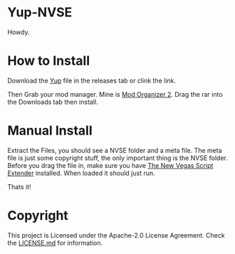 # Yup-NVSE
Howdy.

# How to Install

Download the [Yup](https://github.com/ipv451/Yup/releases/download/Yup/Yup_1.0.rar) file in the releases tab or clink the link.

Then Grab your mod manager.  Mine is [Mod Organizer 2](https://github.com/ModOrganizer2/modorganizer).  Drag the rar into the Downloads tab then install.

# Manual Install

Extract the Files, you should see a NVSE folder and a meta file.  The meta file is just some copyright stuff, the only important thing is the NVSE folder.  Before you drag the file in, make sure you have [The New Vegas Script Extender](https://github.com/xNVSE/NVSE) installed.  When loaded it should just run.

Thats it!

# Copyright
This project is Licensed under the Apache-2.0 License Agreement.  Check the [LICENSE.md](https://github.com/ipv451/Yup/blob/master/LICENSE.md) for information.
